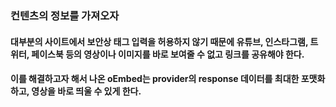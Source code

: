 ### 컨텐츠의 정보를 가져오자

#### 대부분의 사이트에서 보안상 태그 입력을 허용하지 않기 때문에 유튜브, 인스타그램, 트위터, 페이스북 등의 영상이나 이미지를 바로 보여줄 수 없고 링크를 공유해야 한다.
#### 이를 해결하고자 해서 나온 oEmbed는 provider의 response 데이터를 최대한 포맷화하고, 영상을 바로 띄울 수 있게 한다.

